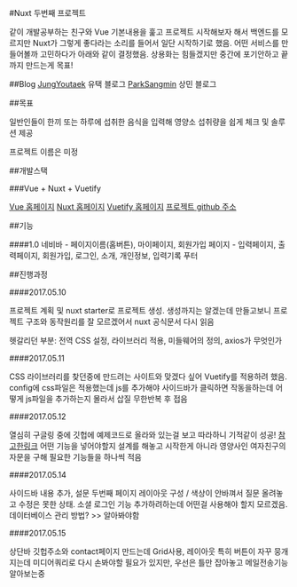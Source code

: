 #Nuxt 두번째 프로젝트

같이 개발공부하는 친구와 Vue 기본내용을 훑고 프로젝트 시작해보자 해서 백엔드를 모르지만 Nuxt가 그렇게 좋다라는 소리를 들어서 일단 시작하기로 했음.
어떤 서비스를 만들어볼까 고민하다가 아래와 같이 결정했음. 상용화는 힘들겠지만 중간에 포기안하고 끝까지 만드는게 목표!

##Blog
[JungYoutaek](http://takeuu.tistory.com) 유택 블로그
[ParkSangmin](http://Sangminnn.tistory.com) 상민 블로그

##목표

일반인들이 한끼 또는 하루에 섭취한 음식을 입력해 영양소 섭취량을 쉽게 체크 및 솔루션 제공

프로젝트 이름은 미정

##개발스택

###Vue + Nuxt + Vuetify

[Vue 홈페이지](https://kr.vuejs.org/)
[Nuxt 홈페이지](https://ko.nuxtjs.org/)
[Vuetify 홈페이지](https://vuetifyjs.com/)
[프로젝트 github 주소](https://github.com/JungYouTaek/nuxt-practice)

##기능

####1.0
네비바 - 페이지이름(홈버튼), 마이페이지, 회원가입
페이지 - 입력페이지, 출력페이지, 회원가입, 로그인, 소개, 개인정보, 입력기록
푸터

##진행과정

####2017.05.10

프로젝트 계획 및 nuxt starter로 프로젝트 생성.
생성까지는 알겠는데 만들고보니 프로젝트 구조와 동작원리를 잘 모르겠어서 nuxt 공식문서 다시 읽음

헷갈리던 부분:
전역 CSS 설정, 라이브러리 적용, 미들웨어의 정의, axios가 무엇인가

####2017.05.11

CSS 라이브러리를 찾던중에 만드려는 사이트와 맞겠다 싶어 Vuetify를 적용하려 했음.
config에 css파일은 적용했는데 js를 추가해야 사이드바가 클릭하면 작동을하는데 어떻게 js파일을 추가하는지 몰라서 삽질 무한반복 후 접음

####2017.05.12

열심히 구글링 중에 깃헙에 예제코드로 올라와 있는걸 보고 따라하니 기적같이 성공! [참고한링크](https://github.com/nuxt/nuxt.js/pull/384/files)
어떤 기능을 넣어야할지 설계를 해놓고 시작한게 아니라 영양사인 여자친구의 자문을 구해 필요한 기능들을 하나씩 적음

####2017.05.14

사이드바 내용 추가, 설문 두번째 페이지 레이아웃 구성 / 색상이 안바껴서 질문 올려놓고 수정은 못한 상태.
소셜 로그인 기능 추가하려하는데 어떤걸 사용해야 할지 모르겠음.
데이터베이스 관리 방법? >> 알아봐야함

####2017.05.15

상단바 깃헙주소와 contact페이지 만드는데 Grid사용, 레이아웃 특히 버튼이 자꾸 뭉개지는데 미디어쿼리로 다시 손봐야할 필요가 있지만, 우선은 틀만 잡아놓고 메일전송기능 알아보는중
